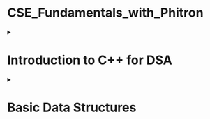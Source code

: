 # CSE_Fundamentals_with_Phitron

<details>
<summary>
  
# Introduction to C++ for DSA
</summary><blockquote>
  
<details>
<summary>
  
## 1-4 Setprecision in C++
</summary>
<p>Since a format specifier does not exist in C++, how can we set precision in a float value? For instance, If we want to shrink 2.568741 to 2.57, how can we do it?</p>
<h5>The method is as follows-</h5>
  
  ```c++
  float a;
  cin >> a;
  cout << fixed << setprecision(2) << a;
  ```
</details>
<details>
<summary>
  
## 1-6 min() and max() Built-in function in C++
</summary>
<p>In C++, the min() and max() functions can be used to find the minimum and maximum values between two or more variables. Here are two example usages:</p>
<h5>Between Two Numbers:</h5>
  
  ```c++
  int minimumValue = min(a, b);
  int maximumValue = max(a, b);
  ```
<h5>Among More Than Two Numbers:</h5>
  
  ```c++
  int minimumValue = min({a, b, c});
  int maximumValue = max({a, b, c});
  ```
 <p>Time Complexity - O(1)</p>
</details>
<details>
<summary>
  
## 1-7 swap() Built-in Function in C++
</summary>
<p>The swap() function in C++ is used to exchange the values of two variables.</p>
<h5>Syntax-</h5>
  
  ```c++
  swap(a, b);
  ```
</details>
<details>
<summary>
  
## 1-8 String Input and Output in C++
</summary>
<p>cin object reads input until the next whitespace character (e.g., space, tab, or newline). To read an entire line of input, we can use getline()</p>
<h5>Syntax 1-</h5>
  
  ```c++
  char S[100];
  cin.getline(S, 100);
  ```
<h5>Syntax 2-</h5>
  
  ```c++
  string S;
  getline(cin, S);
  ```
<p>It's important to note that getline() reads input until a newline character is encountered, but it discards the newline character itself. If we need to process the newline character, we can use <strong>cin.ignore()</strong> or handle it separately.</p>
<p>Here is a problem we often face</p>
<img src="https://i.ibb.co/wpmN14J/Capture.png" alt="problem picture" style="width:400px;height:321px;">
<p>The reason we're not getting the desired value for string <strong>B</strong> is that when we use the <strong>getline(cin, B)</strong> function after reading an integer <strong>A</strong> using <strong>cin >> A</strong>, there is a newline character <strong>(\n)</strong> left in the input stream. The <strong>getline()</strong> function reads until it encounters a newline character, so it immediately reads that leftover newline character and assigns an empty string to <strong>B</strong>.</p>
<p>To fix this issue, we can add an extra <strong>cin.ignore()</strong> statement before the <strong>getline()</strong> function to discard the newline character. Here's the modified code:</p>
  
  ```c++
  #include <iostream>
  using namespace std;

int main() {
int A;
cin >> A;
cout << A << endl;

    cin.ignore(); // Add this line to discard the newline character

    string B;
    getline(cin, B);
    cout << B << endl;

    return 0;

}

````
</details>
<details>
<summary>

## 2-3 Create Dynamic Array
</summary>
<p>To create a dynamic array in C++, we can use pointers and allocate memory on the heap using the new operator. Here's an example of creating a dynamic array:</p>

```c++
int* dynamicArray = new int[size];
````

<h5>To Delete an array:</h5>
  
  ```c++
  delete[] dynamicArray;
  ```
</details>
<details>
<summary>
  
## 2-6 Return Dynamic Array from Function
</summary>
<p>It's important to note that directly returning a static array from a function is not possible because the lifetime of a static array is limited to the scope in which it is defined. This means that when a function finishes its work, the static array, along with all the variables declared inside it, will be deleted from the stack memory.</p>
<p>If we want to return an array from a function, we must have to make a dynamic array. Moreover, the return type of the function will be a pointer (*).</p>
<h5>Syntax below:</h5>
  
  ```c++
  int *dynamicArrayFun()
    {
      int *ary = new int[5];
      for (int i = 0; i < 5; i++)
      {
        ary[i] = i;
      }
    }
    int main()
    {
      int *myArray = dynamicArrayFun();
      return 0;
    }
  ```
<h5>To Delete an array:</h5>
  
  ```c++
  delete[] myArray;
  ```
</details>
<details>
<summary>
  
## 3-5 Return Object from Function
</summary>
<p>Unlike returning an array, we don't need to make it dynamic. We can return an object from a function, even if it is a static object.</p>
<h3>Syntax for returning a static object:</h3>
  
  ```c++
  class MyClass
    {
    public:
      int val_1;
      int val_2;
      MyClass(int val_1, int val_2)
      {
        this->val_1 = val_1;
        this->val_2 = val_2;
      }
    };
    MyClass myFun()
    {
      MyClass obj(5, 10);
      return obj;
    }
 int main()
   {
     MyClass obj = myFun();
     cout << obj.val_1 << " " << obj.val_2;
     return 0;
   }
  ```
<h3>Syntax for returning a dynamic object:</h3>
<p>To return a dynamic object, we can apply two approach</p>
<h5>Syntax 1 (Similar to the dynamic array method):</h5>
  
  ```c++
 class MyClass
  {
   public:
    int val_1;
    int val_2;
    MyClass(int val_1, int val_2)
     {
      this->val_1 = val_1;
      this->val_2 = val_2;
     }
   };

MyClass *myFun()
{
MyClass *dynamicObj = new MyClass(50, 100);
return dynamicObj;
}

int main()
{
MyClass \*obj = myFun();
cout << obj->val_1 << " " << obj->val_2;
return 0;
}

````
<h5>Syntax 2:</h5>

```c++
class MyClass
{
public:
    int val_1;
    int val_2;
    MyClass(int val_1, int val_2)
    {
        this->val_1 = val_1;
        this->val_2 = val_2;
    }
};

MyClass myFun()
{
    MyClass *dynamicObj = new MyClass(50, 100);
    return *dynamicObj;
}

int main()
{
    MyClass obj = myFun();
    cout << obj.val_1 << " " << obj.val_2;
    return 0;
}
````

</details>

<details>
<summary>
  
## 3-7 Access Values of Dynamic Object
</summary>
<p>To access the values of a dynamic object in C++, we need to use the arrow operator (->) with the pointer to the object.</p>
<h5>Syntax:</h5>
  
  ```c++
  MyClass* dynamicObj = new MyClass(50, 100);
  cout << dynamicObj->val_1 << " " << dynamicObj->val_2;
  ```
<p>There is an alternative approach, first we can dereferenced using the * operator to obtain the underlying object. Then, we can use the dot operator (.) to access the members of the object.</p>
<h5>Syntax:</h5>
  
  ```c++
  MyClass* dynamicObj = new MyClass(50, 100);
  cout << (*dynamicObj).val_1 << " " << (*dynamicObj).val_2;
  ```
</details>
<details>
<summary>
  
## 3-8 sort() Function in C++

</summary>
<h5>Sorting Syntax for Array:</h5>
  
  ```c++
  sort(a, a + n);
  ```
<h5>Sorting Syntax for String:</h5>
  
  ```c++
  sort(s.begin(), s.end());
  ```
<p>The sort() function in C++ is used to sort elements in a given range. It has three parts - <strong>start_iterator</strong>, <strong>end_iterator</strong> and <strong>comparison_operator</strong>. Comparison_operator is an optional parameter to specify the custom comparison function or predicate. If not provided, the default < operator is used for sorting in ascending order.</p>
<p>Bear in mind, When we call <strong>sort(a, a+n)</strong>, the range to be sorted includes the elements from <strong>a</strong> (inclusive) up to <strong>a+n</strong> (exclusive). In other words, the <strong>sort()</strong> function sorts the elements before the end iterator <strong>a + n</strong>. If we call <strong>sort(a, a+5)</strong>, it will sort before <strong>a+5</strong></p>
<h5>Here is a picture for better understanding</h5>
<img src="https://i.ibb.co/9T2d7Rq/Capture.png" alt="Sort picture" style="width:500px;height:142px;">
<p><strong>Time complexity: </strong> Time complexity of <strong>sort()</strong> function is <strong>O(N log N)</strong>, which is better than <strong>selection sort</strong></p>
</details>
<details>
<summary>
  
## 5-1 String in C++
</summary>
<p>Source link: https://cplusplus.com/reference/string/string/</p>
<h5>Capacity:</h5>
  <ul>
    <li><strong>s.size()</strong> -> returns the size of the string.</li>
    <li><strong>s.max_size()</strong> -> returns the maximum size that string can hold.</li>
    <li><strong>s.capacity()</strong> -> returns current available capacity of the string.</li>
    <li><strong>s.clear()</strong> -> clear the string.</li>
    <li><strong>s.empty()</strong> -> return true/false if the string is empty.</li>
    <li><strong>s.resize(new_size, fill_char)</strong> -> change the size of the string.</li>
  </ul>
<h5>Element access:</h5>
  <ul>
    <li><strong>S[i]</strong> -> access the ith index of the string.</li>
    <li><strong>s.at(i)</strong> -> access the ith index of the string.</li>
    <li><strong>s.back()</strong> -> access the last element of the string.</li>
    <li><strong>s.front()</strong> -> access the first element of the string.</li>
  </ul>
 <h5>Modifiers:</h5>
  <ul>
    <li><strong>s+=</strong> -> append another string.</li>
    <li><strong>s.append("Hello")</strong> -> to append different strings to s. Each call to append() adds the specified string to the end of s</li>
    <li><strong>s.push_back("H")</strong> -> add character to the last of the string.</li>
    <li><strong>s.pop_back()</strong> -> remove the last character of the string.</li>
    <li><strong>s=</strong> -> assign string.</li>
    <li><strong>s.assign("Goodbye")</strong> -> assign string.</li>
    <li><strong>s.erase(5)</strong> -> erase characters from the string.</li>
    <li><strong>s.replace(6, 5, "C++")</strong> -> replace a portion of the string.</li>
    <li><strong>s.insert(6, "C++ ")</strong> -> insert a portion to a specific position.</li>
  </ul>
  <h5>Iterators:</h5>
  <ul>
    <li><strong>s.begin()</strong> -> pointer to the first element.</li>
    <li><strong>s.end()</strong> -> pointer to the next element after the last element of the string.</li>
</details>
<details>
<summary>
  
## 5-8 Stringstream in C++
</summary>
<p>Stringstream provides a convenient way to extract values from strings or concatenate values into a string.</p>
<h5>To extract values from strings:</h5>
  
  ```c++
    string sentence = "Hello world!";
    stringstream ss(sentence); // Create a stringstream object with the sentence string

    string word;
    while (ss >> word)
    {
        cout << word << endl; // Output each extracted word
    }

````
<h5>To concatenate values into a string:</h5>

```c++
  string word_1 = "Hello";
  string word_2 = "world!";

  stringstream ss;
  ss << word_1 << " " << word_2;
  string result = ss.str();
  cout << result << endl;
````

</details>
<details>
<summary>
  
## 6-3 Range Based For Loop in String
</summary>
<p>The range-based for loop is a convenient loop construct that simplifies iterating over elements in a container or range.</p>
<h5>Syntax:</h5>
  
  ```c++
    string myString = "Hello world";
    for (char c : myString)
    {
        cout << c << " ";
    }
  ```
</details>
<details>
<summary>
  
## 6-4 Reverse Word Printing using Stringstream
</summary>
<p>অনেক informative একটা ভিডিও I এটা নিয়ে পরে কাজ করবো I pass by value and pass by reference নিয়ে আরেকটা সেকশন করতে হবে I যেটা C তে মডিউল ১৫ তে দেখাইছিলো </p>
</details>
<details>
<summary>
  
## 6-6 This Keyword in C++
</summary>
<p>The keyword "this" is a pointer that refers to the current object instance within a member function of a class. It is an implicit parameter that allows us to access the object's members and distinguish them from local variables or parameters with the same name.</p>

```c++
   class MyClass
   {
    public:
      string name;
      int age;
      MyClass(string name, int age)
      {
        this->name = name;
        this->age = age;
      }
};
int main()
{
    MyClass myObj("Rohim", 15);
    return 0;
}
```

</details>
<details>
<summary>
  
## 7-5 Sort Array of Objects using sort() Function
</summary>
<p>The sort() function allows us to provide a custom comparison function to define the sorting order. The comparison function should be a binary predicate that takes two arguments and returns true if the first argument should be placed before the second argument in the sorted sequence.</p>
<h5>Example:</h5>

```c++
#include <bits/stdc++.h>
using namespace std;

class MyClass
{
public:
    string name;
    int age;
    MyClass(string name, int age)
    {
        this->name = name;
        this->age = age;
    }
};
bool comparison_function(MyClass a, MyClass b)
{
    // Sorting in descending order
    return a.age > b.age;
}
int main()
{
    MyClass person_1("Rohim", 15);
    MyClass person_2("Korim", 25);
    MyClass person_3("Hafiz", 50);
    MyClass person_4("Tabeeb", 12);
    vector<MyClass> ary = {person_1, person_2, person_3, person_4};

    sort(ary.begin(), ary.end(), comparison_function);

    for (MyClass person : ary)
    {
        cout << person.name << " " << person.age << endl;
    }
    return 0;
}
```

</details>

<details>
<summary>
  
## End
</summary>
<p>
</details>
  
</blockquote></details>

<details>
<summary>
  
# Basic Data Structures
</summary><blockquote>

<details>
<summary>
  
## 1-1 What is Time Complexity
</summary>
<p>Time complexity is defined as the amount of time taken by an algorithm to run. It measures the time taken to execute each statement of code in an algorithm</p>
<h5>Input limit of Time Complexity</h5>
<table>
  <tr>
    <th>Big O notation</th>
    <th>Input size</th>
    <th>Example</th>
  </tr>
  <tr>
    <td>O(1)</td>
    <td></td>
    <td></td>
  </tr>
   <tr>
    <td>O(log N)</td>
     <td>10<sup>18</sup></td>
     <td>Binary search, binary heaps, merge sort, and quicksort</td>
  </tr>
  <tr>
    <td>O($\sqrt{N}$)</td>
     <td>10<sup>14</sup></td>
    <td>Checking perfect square, Checking prime numbe</td>
  </tr>
  <tr>
    <td>O(N)</td>
     <td>10<sup>7</sup></td>
    <td>Arrays, Linked Lists, Linear Search, Bubble Sort, Selection Sort, Counting Sort</td>
  </tr>
  <tr>
    <td>O(N log(N))</td>
     <td>10<sup>5</sup></td>
    <td>Merge Sort, QuickSort, Heap Sort</td>
  </tr>
  <tr>
    <td>O(N*N)</td>
     <td>10<sup>3</sup></td>
    <td>Bubble Sort, Selection Sort, Insertion Sort</td>
  </tr>
</table>
</details>

<details>
<summary>
  
## 1-8 What is Space Complexity
</summary>
<p>The space Complexity of an algorithm is the total space taken by the algorithm with respect to the input size. Space complexity includes both Auxiliary space and space used by input. Auxiliary Space is the extra space or temporary space used by an algorithm.</p>

</details>

<details>
<summary>
  
## STL Vector
</summary>
<h4>1. Constructor</h4>
<table>
  <tr>
    <th>Name</th>
    <th>Details</th>
    <th>Time Complexity</th>
  </tr>
  <tr>
    <td>vector<'type'>v</td>
    <td>Construct a vector with 0 elements</td>
    <td>O(1)</td>
  </tr>
  <tr>
    <td>vector<'type'>v(N)</td>
    <td>Construct a vector with N elements and the value will be garbage</td>
    <td>O(N)</td>
  </tr>
  <tr>
    <td>vector<'type'>v(N,V)</td>
    <td>Construct a vector with N elements and the value will be V</td>
    <td>O(N)</td>
  </tr>
  <tr>
    <td>vector<'type'>v(v2)</td>
    <td>Construct a vector by copying another vector v2</td>
    <td>O(N)</td>
  </tr>
  <tr>
    <td>vector<'type'>v(A,A+N)</td>
    <td>Construct a vector by copying all elements from an array A of size N</td>
    <td>O(N)</td>
  </tr>
</table>
<h4>2. Capacity</h4>
<table>
  <tr>
    <th>Name</th>
    <th>Details</th>
    <th>Time Complexity</th>
  </tr>
  <tr>
    <td>v.size()</td>
    <td>Returns the size of the vector</td>
    <td>O(1)</td>
  </tr>
  <tr>
    <td>v.max_size()</td>
    <td>Returns the maximum size that the vector can hold</td>
    <td>O(1)</td>
  </tr>
  <tr>
    <td>v.capacity()</td>
    <td>Returns the current available capacity of the vector</td>
    <td>O(1)</td>
  </tr>
  <tr>
    <td>v.clear()</td>
    <td>Clears the vector elements. Do not delete the memory, only clear the value.</td>
    <td>O(N)</td>
  </tr>
  <tr>
    <td>v.empty()</td>
    <td>Return true/false if the vector is empty or not.</td>
    <td>O(1)</td>
  </tr>
  <tr>
    <td>v.resize()</td>
    <td>Change the size of the vector</td>
    <td>O(K); where K is the difference between new size and current size</td>
  </tr>
</table>
<h4>3. Modifiers</h4>
<table>
  <tr>
    <th>Name</th>
    <th>Details</th>
    <th>Time Complexity</th>
  </tr>
  <tr>
    <td>v= or v.assign()</td>
    <td>Assign another vector</td>
    <td>O(N) if sizes are different, O(1) otherwise</td>
  </tr>
  <tr>
    <td>v.push_back()</td>
    <td>Add an element to the end</td>
    <td>O(1)</td>
  </tr>
  <tr>
    <td>v.pop_back()</td>
    <td>Remove the last element</td>
    <td>O(1)</td>
  </tr>
  <tr>
    <td>v.insert()</td>
    <td>Insert elements at a specific position</td>
    <td>O(N+K); where K is the number of elements to be inserted</td>
  </tr>
  <tr>
    <td>v.erase()</td>
    <td>Delete elements from a specific position</td>
    <td>O(N+K); where K is the number of elements to be deleted</td>
  </tr>
  <tr>
    <td>replace(v.begin(),v.end(),value,replace_value)</td>
    <td>Replace all the value with replace_value. Not under a vector</td>
    <td>O(N)</td>
  </tr>
  <tr>
    <td>find(v.begin(),v.end(),V)</td>
    <td>Find the value V. Not under a vector</td>
    <td>O(N)</td>
  </tr>
</table>
<h4>4. Element access</h4>
<table width=100>
<tbody width=100>
  <tr>
    <th>Name</th>
    <th>Details</th>
    <th>Time Complexity</th>
  </tr>
  <tr>
    <td>v[i]</td>
    <td>Access the ith element.</td>
    <td>O(1)</td>
  </tr>
 <tr>
    <td>v.at(i)</td>
    <td>Access the ith element.</td>
    <td>O(1)</td>
  </tr>
   <tr>
    <td>v.back()</td>
    <td>Access the last element</td>
    <td>O(1)</td>
  </tr>
   <tr>
    <td>v.front()</td>
    <td>Access the first element</td>
    <td>O(1)</td>
  </tr>
  <tbody>
</table>
<h4>5. Iterators</h4>
<table>
  <tr>
    <th>Name</th>
    <th>Details</th>
    <th>Time Complexity</th>
  </tr>
  <tr>
    <td>v.begin()</td>
    <td>Pointer to the first element.</td>
    <td>O(1)</td>
  </tr>
 <tr>
    <td>v.end()</td>
    <td>Pointer to the last element</td>
    <td>O(1)</td>
  </tr> 
</table>
</details>
<details>
<summary>
  
## 3-2 Idea of Prefix Sum Array
</summary>
<h5>What is Prefix Sum</h5>
<p>Prefix Sum, also known as Cumulative Sum, is a technique used in computer science and mathematics to efficiently calculate the running sum of elements in an array or sequence. The idea behind prefix sum is to precompute and store the cumulative sum of elements up to each index in the array.</p>

<img src = "https://github.com/MDAnwarHossen/CSE_Fundamentals_with_Phitron/blob/main/images/prefix_Sum.jpg">
<p>The idea is that, While traversing an array, update the element by adding it with its previous element. As a result, we would be able to get a summation from any index to any index.</p>
<p>For example, if we want to obtain the summation from index 1 to index 3 of the above picture, we would be able to get it easily.</p>

```c++
A[3] - A[1-1];
```

<h5>Corner case:</h5>
<p>If we want to obtain the summation from any index to the 0 index, we don't need to subtract A[0-1] because we can't go beyond 0.</p>
</details>
<details>
<summary>
  
## 3-5 Idea of Binary Search Algorithm
</summary>
<h5>What is Binary Search Algorithm?</h5>
<p>Binary Search is defined as a searching algorithm used in a sorted array by repeatedly dividing the search interval in half. The idea of binary search is to use the information that the array is sorted and reduce the time complexity to O(log N). </p>

<img src = "https://github.com/MDAnwarHossen/CSE_Fundamentals_with_Phitron/blob/main/images/binary-search.jpg">
<h5>In this algorithm</h5>

    + Divide the search space into two halves by finding the middle index “mid”.
    + Compare the middle element of the search space with the key.
    + If the key is found at middle element, the process is terminated.
    + If the key is not found at middle element, choose which half will be used as the next search space.

      + If the key is smaller than the middle element, then the left side is used for next search.
      + If the key is larger than the middle element, then the right side is used for next search.

    + This process is continued until the key is found or the total search space is exhausted.

</details>

<details>
<summary>
  
## 5-1 Why Linked List - I
</summary>
<h5>What is Linked List?</h5>
<p>Linked lists are linear data structures that hold data in individual objects called nodes. These nodes hold both the data and a reference to the next node in the list</p>

<img src = "https://github.com/MDAnwarHossen/CSE_Fundamentals_with_Phitron/blob/main/images/LLdrawio.png">
<h5>Why do we need linked lists?</h5>
<ul>
<li>Efficient Insertions and Deletions</li>
<li>Flexible Memory Allocation</li>
<li>Easy Merge and Split</li>
<li>Dynamic Size</li>
</ul>

</details>
<details>
<summary>
  
## Module 10: STL List and Cycle Detection
</summary>
<h5>1. Constructor</h5>
<table>
<tr>
  <th>Name</th>
  <th>Details</th>
  <th>Time Complexity</th>
</tr>
<tr>
  <td>list<'type'>myList</td>
  <td>Construct a list with 0 elements</td>
  <td>O(1)</td>
</tr>
<tr>
  <td>list<'type'>myList(N)</td>
  <td>Construct a list with N elements and the value will be garbage</td>
  <td>O(N)</td>
</tr>
<tr>
  <td>list<'type'>myList(N,V)</td>
  <td>Construct a list with N elements and the value will be V</td>
  <td>O(N)</td>
</tr>
<tr>
  <td>list<'type'>myList(list2)</td>
  <td>Construct a list by copying another list list2</td>
  <td>O(N)</td>
</tr>
<tr>
  <td>list<'type'>myList(A,A+N)</td>
  <td>Construct a list by copying all elements from an array A of size N</td>
  <td>O(N)</td>
</tr>
</table>
<h5>2. Capacity</h5>
<table>
<tr>
  <th>Name</th>
  <th>Details</th>
  <th>Time Complexity</th>
</tr>
<tr>
  <td>myList.size()</td>
  <td>Returns the size of the list</td>
  <td>O(1)</td>
</tr>
<tr>
  <td>myList.empty()</td>
  <td>Return true/false if the list is empty or not.</td>
  <td>O(1)</td>
</tr>
<tr>
  <td>myList.max_size()</td>
  <td>Returns the maximum size that the vector can hold</td>
  <td>O(1)</td>
</tr>
<tr>
  <td>myList.clear()</td>
  <td>Clears the list elements. Do not delete the memory, only clear the list.</td>
  <td>O(N)</td>
</tr>
<tr>
  <td>myList.resize(v)</td>
  <td>Change the size of the list</td>
  <td>O(v); where v is the difference between new size and current size.</td>
</tr>
</table>
<h5>3. Modifiers</h5>
<table>
<tr>
  <th>Name</th>
  <th>Details</th>
  <th>Time Complexity</th>
</tr>
<tr>
  <td>myList= or myList.assign(list2.begin(),list2.end())</td>
  <td>Assign another list.</td>
  <td>O(N)</td>
</tr>
<tr>
  <td>myList.push_back(val)</td>
  <td>Add an element to the tail</td>
  <td>O(1)</td>
</tr>
<tr>
  <td>myList.push_front(val)</td>
  <td>Add an element to the head.</td>
  <td>O(1)</td>
</tr>
<tr>
  <td>myList.pop_back()</td>
  <td>Delete the tail.</td>
  <td>O(1)</td>
</tr>
<tr>
  <td>myList.pop_front()</td>
  <td>Delete the head.</td>
  <td>O(1)</td>
</tr>
<tr>
  <td>myList.insert(pos, val)

<img src = "https://github.com/MDAnwarHossen/CSE_Fundamentals_with_Phitron/blob/main/images/red.png">Check note below</td>

  <td>Insert elements at a specific position.</td>
  <td>O(N+K); where K is the number of elements to be inserted.</td>
</tr>
<tr>
  <td>myList.erase()</td>
  <td>Delete elements from a specific position.</td>
  <td>O(N+K); where K is the number of elements to be deleted.</td>
</tr>
<tr>
  <td>replace(myList.begin(),myList.end(),value,replace_value)</td>
  <td>Replace all the value with replace_value. Not under a list STL.</td>
  <td>O(N)</td>
</tr>
<tr>
  <td>find(myList.begin(),myList.end(),V)</td>
  <td>Find the value V. Not under a list STL.</td>
  <td>O(N)</td>
</tr>
</table>
<img src = "https://github.com/MDAnwarHossen/CSE_Fundamentals_with_Phitron/blob/main/images/red.png">
There are two methods to traverse to a specific position in a linked list.
<h5>Method 1</h5>

```c++
#include <bits/stdc++.h>
using namespace std;

int main()
{
    list<int> myList;         // declaring list
    myList.assign(3, 2);      // creates 2 2 2 nodes to the list
    auto it = myList.begin(); // create a iterator to beginning
    advance(it, 2);           // Go to that position. Here after 2 position. That means 3rd position.
    myList.insert(it, 5);     // inserts 5 at 3rd position
    for (auto i = myList.begin(); i != myList.end(); i++)
    {
        cout << *i << " ";    //2 2 5 2
    }
    return 0;
}
```

<h5>Method 2</h5>
<img src = "https://github.com/MDAnwarHossen/CSE_Fundamentals_with_Phitron/blob/main/images/red.png">

<h5>4. Operations</h5>
<table>
<tr>
  <th>Name</th>
  <th>Details</th>
  <th>Time Complexity</th>
</tr>
<tr>
  <td>myList.sort()</td>
  <td>Sort the list in ascending order.</td>
  <td>O(NlogN)</td>
</tr>
<tr>
  <td>myList.sort(greater<type>())</td>
  <td>Sort the list in descending order</td>
  <td>O(NlogN)</td>
</tr>
<tr>
  <td>myList.reverse()</td>
  <td>Reverse the list.</td>
  <td>O(N)</td>
</tr>
<tr>
  <td>myList.remove(V)</td>
  <td>Remove the value V from the list.</td>
  <td>O(N)</td>
</tr>
<tr>
  <td>myList.unique()</td>
  <td>Deletes the duplicate values from the list. You must sort the list first.</td>
  <td>O(N), with sort O(NlogN)</td>
</tr>
</table>
<h5>5. Element access</h5>
<table>
<tr>
  <th>Name</th>
  <th>Details</th>
  <th>Time Complexity</th>
</tr>
<tr>
<td>myList.back()</td>
<td>Access the tail element.</td>
<td>O(1)</td>
</tr>
<tr>
<td>myList.front()</td>
<td>Access the head element.</td>
<td>O(1)</td>
</tr>
<tr>
<td>next(myList.begin(),i)</td>
<td>Access the ith element</td>
<td>O(1)</td>
</tr>
</table>
<h5>6. Iterators</h5>
<table>
<tr>
  <th>Name</th>
  <th>Details</th>
  <th>Time Complexity</th>
</tr>
<tr>
<td>myList.begin()</td>
<td>Pointer to the first element.</td>
<td>O(1)</td>
</tr>
<tr>
<td>myList.end()</td>
<td>Pointer to the last element.</td>
<td>O(1)</td>
</tr>
</table>
</details>

</blockquote></details>
</blockquote></details>

```

```
